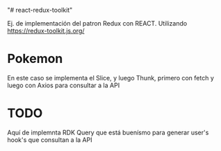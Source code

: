 "# react-redux-toolkit" 

Ej. de implementación del patron Redux con REACT. Utilizando https://redux-toolkit.js.org/

# Pokemon
En este caso se implementa el Slice, y luego Thunk, primero con fetch y luego con Axios para consultar a la API

# TODO
Aquí de implemnta RDK Query que está buenísmo para generar user's hook's que consultan a la API
